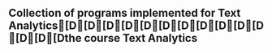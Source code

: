 ## Collection of programs implemented for Text Analytics[D[D[D[D[D[D[D[D[D[D[D[D[D[Dthe course Text Analytics
